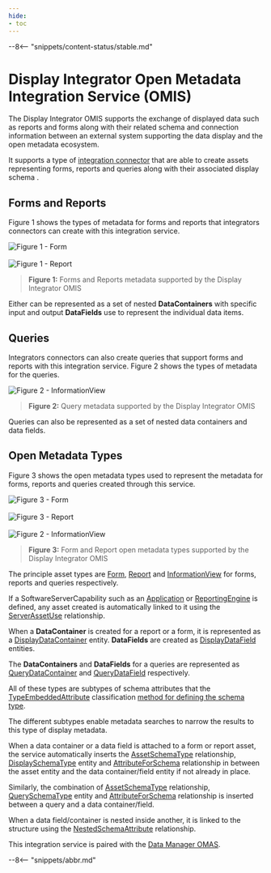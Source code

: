 ```yaml
---
hide:
- toc
---
```


<!-- SPDX-License-Identifier: CC-BY-4.0 -->
<!-- Copyright Contributors to the Egeria project. -->

--8<-- "snippets/content-status/stable.md"

# Display Integrator Open Metadata Integration Service (OMIS)

The Display Integrator OMIS supports the exchange of displayed data such as reports and forms along with their related
schema and
connection information between an external system supporting the data display
and the open metadata ecosystem.

It supports a type of [integration connector](/concepts/integration-connector)
that are able to create assets representing forms, reports and queries
along with their associated display schema .

## Forms and Reports

Figure 1 shows the types of metadata for forms and reports that integrators connectors can create with this integration service.


![Figure 1 - Form](/services/omas/data-manager/form-model.svg)
<br><br>
![Figure 1 - Report](/services/omas/data-manager/report-model.svg)
> **Figure 1:** Forms and Reports metadata supported by the Display Integrator OMIS 

Either can be represented as a set of nested **DataContainers** with specific input and output
**DataFields** use to represent the individual data items. 


## Queries

Integrators connectors can also create queries that support forms and reports with this integration service.
Figure 2 shows the types of metadata for the queries.

![Figure 2 - InformationView](/services/omas/data-manager/information-view-model.svg)
> **Figure 2:** Query metadata supported by the Display Integrator OMIS 

Queries can also be represented as a set of nested data containers and data fields.

## Open Metadata Types

Figure 3 shows the open metadata types used to represent the metadata for forms, reports and queries
created through this service.

![Figure 3 - Form](/services/omas/data-manager/form-open-metadata-types.svg)
<br><br>
![Figure 3 - Report](/services/omas/data-manager/report-open-metadata-types.svg)
<br><br>
![Figure 2 - InformationView](/services/omas/data-manager/information-view-open-metadata-types.svg)
> **Figure 3:** Form and Report open metadata types supported by the Display Integrator OMIS 

The principle asset types are
[Form](/types/2/0239-Reports),
[Report](/types/2/0239-Reports) and
[InformationView](/types/2/0235-Information-View)
for forms, reports and queries respectively.

If a SoftwareServerCapability such as an
[Application](/types/0/0050-Applications-and-Processes) or 
[ReportingEngine](/types/0/0055-Data-Processing-Engines) is defined,
any asset created is automatically linked to it using the
[ServerAssetUse](/types/0/0045-Servers-and-Assets)
relationship.

When a **DataContainer** is created for a report or a form, it is represented as a
[DisplayDataContainer](/types/5/0537-Display-Schemas) entity.
**DataFields** are created as
[DisplayDataField](/types/5/0537-Display-Schemas) entities.

The **DataContainers** and **DataFields** for a queries are represented as
[QueryDataContainer](/types/5/0537-Display-Schemas) and
[QueryDataField](/types/5/0537-Display-Schemas) respectively.

All of these types are subtypes of schema attributes that
the [TypeEmbeddedAttribute](/types/5/0505-Schema-Attributes)
classification [method for defining the schema type](/concepts/schema).

The different subtypes enable metadata searches to narrow the results to this type of display metadata.

When a data container or a data field is attached to a form or report asset, the service automatically inserts the
[AssetSchemaType](/types/5/0503-Asset-Schema) relationship,
[DisplaySchemaType](/types/5/0537-Display-Schemas) entity and
[AttributeForSchema](/types/5/0505-Schema-Attributes) relationship
in between the asset entity and the data container/field entity if not already in place.

Similarly, the combination of
[AssetSchemaType](/types/5/0503-Asset-Schema) relationship,
[QuerySchemaType](/types/5/0537-Display-Schemas) entity and
[AttributeForSchema](/types/5/0505-Schema-Attributes.svg) relationship
is inserted between a query and a data container/field.

When a data field/container is nested inside another, it is 
linked to the structure using the
[NestedSchemaAttribute](/types/5/0505-Schema-Attributes.svg) relationship.


This integration service is paired with the [Data Manager OMAS](/services/omas/data-manager/overview).

--8<-- "snippets/abbr.md"